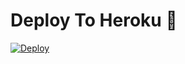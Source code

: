 
# Deploy To Heroku 🚀
[![Deploy](https://www.herokucdn.com/deploy/button.svg)](https://dashboard.heroku.com/new?template=https://github.com/rahul008xy/mydrm)
